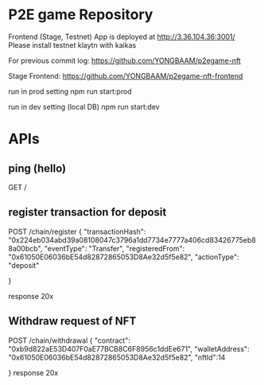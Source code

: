 # P2E game Repository

Frontend (Stage, Testnet) App is deployed at http://3.36.104.36:3001/
Please install testnet klaytn with kaikas

For previous commit log: https://github.com/YONGBAAM/p2egame-nft

Stage Frontend: https://github.com/YONGBAAM/p2egame-nft-frontend

run in prod setting
npm run start:prod

run in dev setting (local DB)
npm run start:dev

# APIs

## ping (hello)
GET / 

## register transaction for deposit

POST /chain/register
{
    "transactionHash": "0x224eb034abd39a08108047c3796a1dd7734e7777a406cd83426775eb88a00bcb",
    "eventType": "Transfer",
    "registeredFrom": "0x61050E06036bE54d82872865053D8Ae32d5f5e82",
    "actionType": "deposit"

}

response 20x

## Withdraw request of NFT 
POST /chain/withdrawal
{
    "contract": "0xb9d822aE53D407F0aE77BCB8C6F8956c1ddEe671",
    "walletAddress": "0x61050E06036bE54d82872865053D8Ae32d5f5e82",
    "nftId":14

}
response 20x

